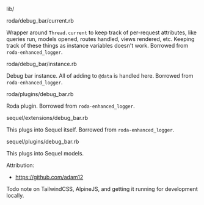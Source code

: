 lib/

roda/debug_bar/current.rb

Wrapper around `Thread.current` to keep track of per-request attributes, like queries run, models opened, routes handled, views rendered, etc. Keeping track of these things as instance variables doesn't work. Borrowed from `roda-enhanced_logger`.

roda/debug_bar/instance.rb

Debug bar instance. All of adding to `@data` is handled here. Borrowed from `roda-enhanced_logger`.

roda/plugins/debug_bar.rb

Roda plugin. Borrowed from `roda-enhanced_logger`.

sequel/extensions/debug_bar.rb

This plugs into Sequel itself. Borrowed from `roda-enhanced_logger`.

sequel/plugins/debug_bar.rb

This plugs into Sequel models.

Attribution:
 - https://github.com/adam12

Todo note on TailwindCSS, AlpineJS, and getting it running for development locally.
